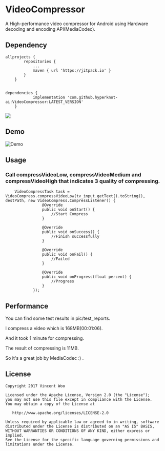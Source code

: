 # VideoCompressor
A High-performance video compressor for Android using Hardware decoding and encoding API(MediaCodec).

## Dependency

```
allprojects {
		repositories {
			...
			maven { url 'https://jitpack.io' }
		}
	}
        
```

```
dependencies {
	        implementation 'com.github.hyperknot-ai:VideoCompressor:LATEST_VERSION'
	}
```
[![](https://jitpack.io/v/hyperknot-ai/VideoCompressor.svg)](https://jitpack.io/#hyperknot-ai/VideoCompressor)



## Demo
![Demo](/pic/Demo.gif)

## Usage
### Call compressVideoLow, compressVideoMedium and compressVideoHigh that indicates 3 quality of compressing.
        VideoCompressTask task = VideoCompress.compressVideoLow(tv_input.getText().toString(), destPath, new VideoCompress.CompressListener() {
                    @Override
                    public void onStart() {
                        //Start Compress
                    }

                    @Override
                    public void onSuccess() {
                        //Finish successfully
                    }

                    @Override
                    public void onFail() {
                        //Failed
                    }

                    @Override
                    public void onProgress(float percent) {
                        //Progress
                    }
                });

## Performance
You can find some test results in pic/test_reports.

I compress a video which is 168MB(00:01:06). 

And it took 1 minute for compressing.

The result of compressing is 11MB. 

So it's a great job by MediaCodec :) .

## License
```
Copyright 2017 Vincent Woo

Licensed under the Apache License, Version 2.0 (the "License");
you may not use this file except in compliance with the License.
You may obtain a copy of the License at

   http://www.apache.org/licenses/LICENSE-2.0

Unless required by applicable law or agreed to in writing, software
distributed under the License is distributed on an "AS IS" BASIS,
WITHOUT WARRANTIES OR CONDITIONS OF ANY KIND, either express or implied.
See the License for the specific language governing permissions and
limitations under the License.
```
